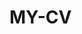  # MY-CV  
 
       
        
           
              
        
       
       
      
     
    
  
    

